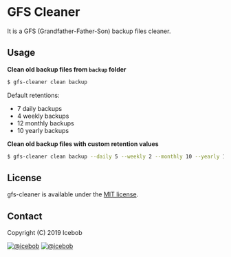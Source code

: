 # GFS Cleaner
It is a GFS (Grandfather-Father-Son) backup files cleaner.

## Usage

**Clean old backup files from `backup` folder**
```bash
$ gfs-cleaner clean backup
```
Default retentions:  
- 7 daily backups
- 4 weekly backups
- 12 monthly backups
- 10 yearly backups

**Clean old backup files with custom retention values**
```bash
$ gfs-cleaner clean backup --daily 5 --weekly 2 --monthly 10 --yearly 10
```

## License
gfs-cleaner is available under the [MIT license](https://tldrlegal.com/license/mit-license).

## Contact

Copyright (C) 2019 Icebob

[![@icebob](https://img.shields.io/badge/github-icebob-green.svg)](https://github.com/icebob) [![@icebob](https://img.shields.io/badge/twitter-Icebobcsi-blue.svg)](https://twitter.com/Icebobcsi)
